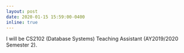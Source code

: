 ```yaml
---
layout: post
date: 2020-01-15 15:59:00-0400
inline: true
---
```

I will be CS2102 (Database Systems) Teaching Assistant (AY2019/2020 Semester 2).

